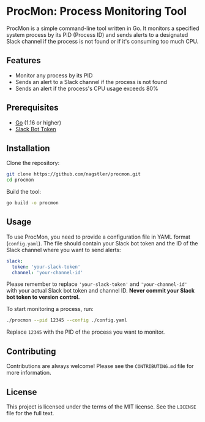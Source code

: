 # ProcMon: Process Monitoring Tool

ProcMon is a simple command-line tool written in Go. It monitors a specified system process by its PID (Process ID) and sends alerts to a designated Slack channel if the process is not found or if it's consuming too much CPU.

## Features

- Monitor any process by its PID
- Sends an alert to a Slack channel if the process is not found
- Sends an alert if the process's CPU usage exceeds 80%

## Prerequisites

- [Go](https://golang.org/dl/) (1.16 or higher)
- [Slack Bot Token](https://api.slack.com/authentication/basics)

## Installation

Clone the repository:

```bash
git clone https://github.com/nagstler/procmon.git
cd procmon
```

Build the tool:

```bash
go build -o procmon
```

## Usage

To use ProcMon, you need to provide a configuration file in YAML format (`config.yaml`). The file should contain your Slack bot token and the ID of the Slack channel where you want to send alerts:

```yaml
slack:
  token: 'your-slack-token'
  channel: 'your-channel-id'
```

Please remember to replace `'your-slack-token'` and `'your-channel-id'` with your actual Slack bot token and channel ID. **Never commit your Slack bot token to version control.**

To start monitoring a process, run:

```bash
./procmon --pid 12345 --config ./config.yaml
```

Replace `12345` with the PID of the process you want to monitor.

## Contributing

Contributions are always welcome! Please see the `CONTRIBUTING.md` file for more information.

## License

This project is licensed under the terms of the MIT license. See the `LICENSE` file for the full text.